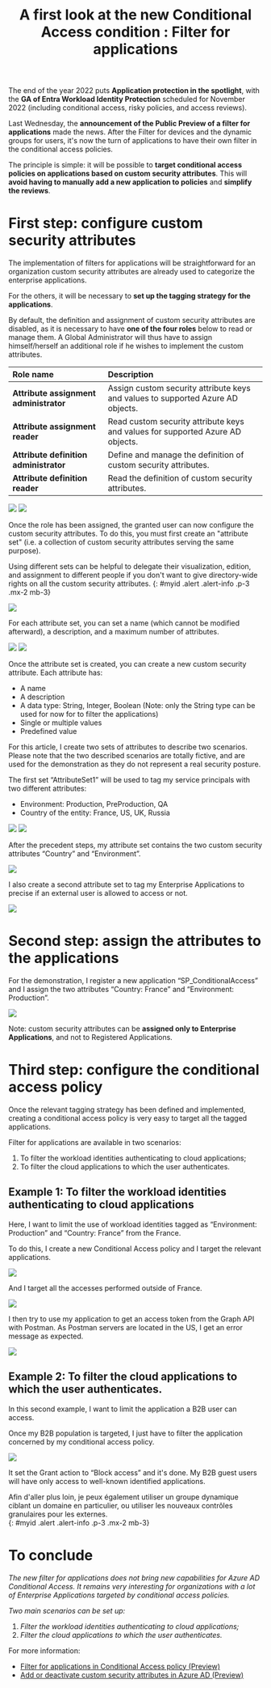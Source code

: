 ﻿---
title: "A first look at the new Conditional Access condition : Filter for applications"
subtitle:
excerpt: "The end of the year 2022 puts Application protection in the spotlight, with the GA of Entra Workload Identity Protection scheduled for November 2022."    
tags:
  - Azure AD
  - Conditional Access
  - Microsoft 365
  - Security
header_img : "./assets/img/posts/2022-11-04_Conditionnal-Access-Filter-Applications_11.png"
---

The end of the year 2022 puts **Application protection in the spotlight**, with the **GA of Entra Workload Identity Protection** scheduled for November 2022 (including conditional access, risky policies, and access reviews). 

Last Wednesday, the **announcement of the Public Preview of a filter for applications** made the news. After the Filter for devices and the dynamic groups for users, it's now the turn of applications to have their own filter in the conditional access policies. 

The principle is simple: it will be possible to **target conditional access policies on applications based on custom security attributes**. This will **avoid having to manually add a new application to policies** and **simplify the reviews**. 



# First step: configure custom security attributes

The implementation of filters for applications will be straightforward for an organization custom security attributes are already used to categorize the enterprise applications.  

For the others, it will be necessary to **set up the tagging strategy for the applications**.

By default, the definition and assignment of custom security attributes are disabled, as it is necessary to have **one of the four roles** below to read or manage them. A Global Administrator will thus have to assign himself/herself an additional role if he wishes to implement the custom attributes. 


|**Role name**|**Description**|
| :- | :- |
|**Attribute assignment administrator**|Assign custom security attribute keys and values to supported Azure AD objects.|
|**Attribute assignment reader**|Read custom security attribute keys and values for supported Azure AD objects.|
|**Attribute definition administrator**|Define and manage the definition of custom security attributes.|
|**Attribute definition reader**|Read the definition of custom security attributes.|

<img src="https://thijoubert.github.io/assets/img/posts/2022-11-04_Conditionnal-Access-Filter-Applications_1.png" >

<img src="https://thijoubert.github.io/assets/img/posts/2022-11-04_Conditionnal-Access-Filter-Applications_2.png" >


Once the role has been assigned, the granted user can now configure the custom security attributes. To do this, you must first create an "attribute set" (i.e. a collection of custom security attributes serving the same purpose). 

Using different sets can be helpful to delegate their visualization, edition, and assignment to different people if you don't want to give directory-wide rights on all the custom security attributes. 
{: #myid .alert .alert-info .p-3 .mx-2 mb-3}

<img src="https://thijoubert.github.io/assets/img/posts/2022-11-04_Conditionnal-Access-Filter-Applications_3.png" >

For each attribute set, you can set a name (which cannot be modified afterward), a description, and a maximum number of attributes. 

<img src="https://thijoubert.github.io/assets/img/posts/2022-11-04_Conditionnal-Access-Filter-Applications_4.png" >


<img src="https://thijoubert.github.io/assets/img/posts/2022-11-04_Conditionnal-Access-Filter-Applications_5.png" >


Once the attribute set is created, you can create a new custom security attribute. Each attribute has: 
- A name
- A description
- A data type: String, Integer, Boolean (Note: only the String type can be used for now for to filter the applications)
- Single or multiple values
- Predefined value 

For this article, I create two sets of attributes to describe two scenarios. Please note that the two described scenarios are totally fictive, and are used for the demonstration as they do not represent a real security posture. 

The first set “AttributeSet1” will be used to tag my service principals with two different attributes: 
- Environment: Production, PreProduction, QA
- Country of the entity: France, US, UK, Russia

<img src="https://thijoubert.github.io/assets/img/posts/2022-11-04_Conditionnal-Access-Filter-Applications_6.png" >

<img src="https://thijoubert.github.io/assets/img/posts/2022-11-04_Conditionnal-Access-Filter-Applications_7.png" >


After the precedent steps, my attribute set contains the two custom security attributes “Country” and “Environment”. 

<img src="https://thijoubert.github.io/assets/img/posts/2022-11-04_Conditionnal-Access-Filter-Applications_8.png" >


I also create a second attribute set to tag my Enterprise Applications to precise if an external user is allowed to access or not. 

<img src="https://thijoubert.github.io/assets/img/posts/2022-11-04_Conditionnal-Access-Filter-Applications_9.png" >



# Second step: assign the attributes to the applications

For the demonstration, I register a new application “SP\_ConditionalAccess” and I assign the two attributes “Country: France” and “Environment: Production”. 

<img src="https://thijoubert.github.io/assets/img/posts/2022-11-04_Conditionnal-Access-Filter-Applications_10.png" >

Note: custom security attributes can be **assigned only to Enterprise Applications**, and not to Registered Applications.



# Third step: configure the conditional access policy

Once the relevant tagging strategy has been defined and implemented, creating a conditional access policy is very easy to target all the tagged applications. 

Filter for applications are available in two scenarios: 
1. To filter the workload identities authenticating to cloud applications;
1. To filter the cloud applications to which the user authenticates.


## Example 1: To filter the workload identities authenticating to cloud applications

Here, I want to limit the use of workload identities tagged as “Environment: Production” and “Country: France” from the France. 

To do this, I create a new Conditional Access policy and I target the relevant applications. 

<img src="https://thijoubert.github.io/assets/img/posts/2022-11-04_Conditionnal-Access-Filter-Applications_11.png" >


And I target all the accesses performed outside of France. 

<img src="https://thijoubert.github.io/assets/img/posts/2022-11-04_Conditionnal-Access-Filter-Applications_12.png" >


I then try to use my application to get an access token from the Graph API with Postman. As Postman servers are located in the US, I get an error message as expected. 

<img src="https://thijoubert.github.io/assets/img/posts/2022-11-04_Conditionnal-Access-Filter-Applications_13.png" >


## Example 2: To filter the cloud applications to which the user authenticates.

In this second example, I want to limit the application a B2B user can access.

Once my B2B population is targeted, I just have to filter the application concerned by my conditional access policy. 

<img src="https://thijoubert.github.io/assets/img/posts/2022-11-04_Conditionnal-Access-Filter-Applications_14.png" >

It set the Grant action to “Block access” and it's done. My B2B guest users will have only access to well-known identified applications. 

Afin d'aller plus loin, je peux également utiliser un groupe dynamique ciblant un domaine en particulier, ou utiliser les nouveaux contrôles granulaires pour les externes.  
{: #myid .alert .alert-info .p-3 .mx-2 mb-3}


# To conclude
*The new filter for applications does not bring new capabilities for Azure AD Conditional Access. It remains very interesting for organizations with a lot of Enterprise Applications targeted by conditional access policies.*

*Two main scenarios can be set up:* 
1. *Filter the workload identities authenticating to cloud applications;*
1. *Filter the cloud applications to which the user authenticates.*

For more information: 
- [Filter for applications in Conditional Access policy (Preview)](https://learn.microsoft.com/en-us/azure/active-directory/conditional-access/concept-filter-for-applications) 
- [Add or deactivate custom security attributes in Azure AD (Preview)](https://learn.microsoft.com/en-us/azure/active-directory/fundamentals/custom-security-attributes-add)

